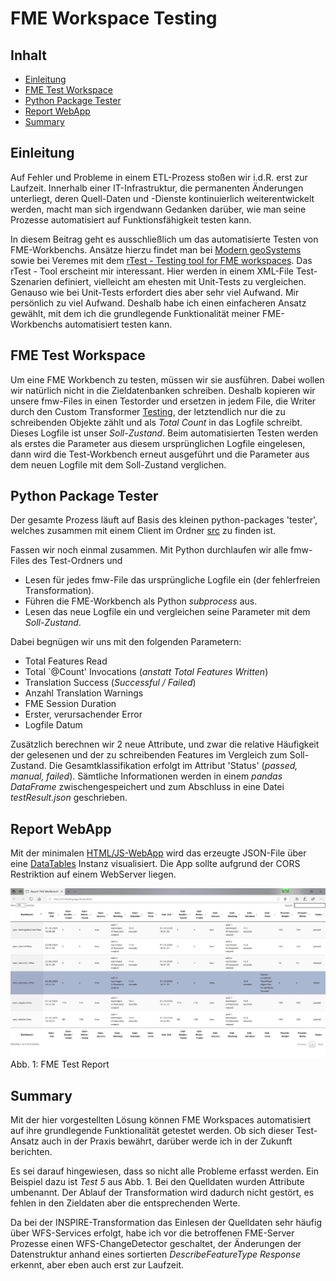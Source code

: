 #

FME Workspace Testing
=====================

## Inhalt
* [Einleitung](#einleitung)
* [FME Test Workspace](#fme-test-workspace)
* [Python Package Tester](#python-package-tester)
* [Report WebApp](#report-webapp)
* [Summary](#summary)


## Einleitung
Auf Fehler und Probleme in einem ETL-Prozess stoßen wir i.d.R. erst zur Laufzeit. Innerhalb einer IT-Infrastruktur, die permanenten Änderungen unterliegt, deren Quell-Daten und -Dienste kontinuierlich weiterentwickelt werden, macht man sich irgendwann Gedanken darüber, wie man seine Prozesse automatisiert auf Funktionsfähigkeit testen kann. 

In diesem Beitrag geht es ausschließlich um das automatisierte Testen von FME-Workbenchs. Ansätze hierzu findet man bei [Modern geoSystems](https://www.safe.com/blog/2020/01/fme-hub-highlight-fme-test-framework/) sowie bei Veremes mit dem [rTest - Testing tool for FME workspaces](https://gitlab.veremes.net/open-source/rTest). Das rTest - Tool erscheint mir interessant. Hier werden in einem XML-File Test-Szenarien definiert, vielleicht am ehesten mit Unit-Tests zu vergleichen. Genauso wie bei Unit-Tests erfordert dies aber sehr viel Aufwand. Mir persönlich zu viel Aufwand. Deshalb habe ich einen einfacheren Ansatz gewählt, mit dem ich die grundlegende Funktionalität meiner FME-Workbenchs automatisiert testen kann. 


## FME Test Workspace
Um eine FME Workbench zu testen, müssen wir sie ausführen. Dabei wollen wir natürlich nicht in die Zieldatenbanken schreiben. Deshalb kopieren wir unsere fmw-Files in einen Testorder und ersetzen in jedem File, die Writer durch den Custom Transformer [Testing](https://hub.safe.com/publishers/enatgvhh/transformers/testing), der letztendlich nur die zu schreibenden Objekte zählt und als *Total Count* in das Logfile schreibt. Dieses Logfile ist unser *Soll-Zustand*. Beim automatisierten Testen werden als erstes die Parameter aus diesem ursprünglichen Logfile eingelesen, dann wird die Test-Workbench erneut ausgeführt und die Parameter aus dem neuen Logfile mit dem Soll-Zustand verglichen.


## Python Package Tester
Der gesamte Prozess läuft auf Basis des kleinen python-packages 'tester',  welches zusammen mit einem Client im Ordner [src](src) zu finden ist.

Fassen wir noch einmal zusammen. Mit Python durchlaufen wir alle fmw-Files des Test-Ordners und 
* Lesen für jedes fmw-File das ursprüngliche Logfile ein (der fehlerfreien Transformation).
* Führen die FME-Workbench als Python *subprocess* aus.
* Lesen das neue Logfile ein und vergleichen seine Parameter mit dem *Soll-Zustand*.

Dabei begnügen wir uns mit den folgenden Parametern:
* Total Features Read
* Total `@Count' Invocations (*anstatt Total Features Written*)
* Translation Success (*Successful / Failed*)
* Anzahl Translation Warnings
* FME Session Duration
* Erster, verursachender Error
* Logfile Datum

Zusätzlich berechnen wir 2 neue Attribute, und zwar die relative Häufigkeit der gelesenen und der zu schreibenden Features im Vergleich zum Soll-Zustand. Die Gesamtklassifikation erfolgt im Attribut 'Status' (*passed, manual, failed*). Sämtliche Informationen werden in einem *pandas DataFrame* zwischengespeichert und zum Abschluss in eine Datei *testResult.json* geschrieben.


## Report WebApp
Mit der minimalen [HTML/JS-WebApp](app) wird das erzeugte JSON-File über eine 
[DataTables](https://datatables.net/) Instanz visualisiert. Die App sollte aufgrund der CORS Restriktion auf einem WebServer liegen.

![report.jpg](img/report.jpg)
Abb. 1: FME Test Report


## Summary
Mit der hier vorgestellten Lösung können FME Workspaces automatisiert auf ihre grundlegende Funktionalität getestet werden. Ob sich dieser Test-Ansatz auch in der Praxis bewährt, darüber werde ich in der Zukunft berichten.

Es sei darauf hingewiesen, dass so nicht alle Probleme erfasst werden. Ein Beispiel dazu ist *Test 5* aus Abb. 1. Bei den Quelldaten wurden Attribute umbenannt. Der Ablauf der Transformation wird dadurch nicht gestört, es fehlen in den Zieldaten aber die entsprechenden Werte.

Da bei der INSPIRE-Transformation das Einlesen der Quelldaten sehr häufig über WFS-Services erfolgt, habe ich vor die betroffenen FME-Server Prozesse einen WFS-ChangeDetector geschaltet, der Änderungen der Datenstruktur anhand eines sortierten *DescribeFeatureType Response* erkennt, aber eben auch erst zur Laufzeit.
